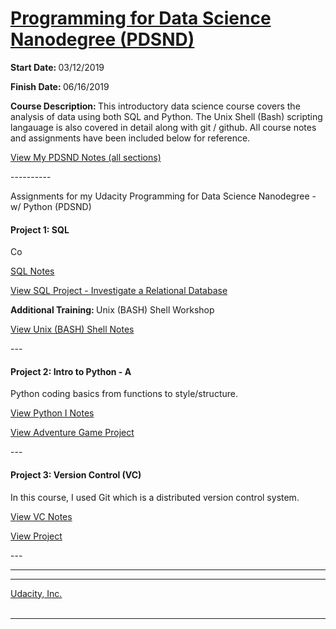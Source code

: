 <h1><a href="https://www.udacity.com/course/programming-for-data-science-nanodegree--nd104">Programming for Data Science Nanodegree (PDSND)</a></h1>

<p><strong>Start Date: </strong> 03/12/2019</p>
<p><strong>Finish Date: </strong> 06/16/2019</p>

<p><strong>Course Description: </strong>This introductory data science course covers the analysis of data using both SQL and Python. The Unix Shell (Bash) scripting langauage is also covered in detail along with git / github. All course notes and assignments have been included below for reference.</p>

<a href="https://www.udacity.com/course/intro-to-programming-nanodegree--nd000">View My PDSND Notes (all sections)</a>
<p>----------</p>

<p>Assignments for my Udacity Programming for Data Science Nanodegree - w/ Python (PDSND)</p>

<h4>Project 1: SQL</h4>
<p>Co</p>
<a href="https://htmlpreview.github.io/?https://github.com/fswylie01/udacity-ipnd/blob/master/Lab_1/html_notes.html" target="_blank">SQL Notes</a></br>

<a href="https://htmlpreview.github.io/?https://github.com/fswylie01/udacity-ipnd/blob/master/Project_1/Animal_Card_Project/card_v2.html">View SQL Project - Investigate a Relational Database</a>

<p><strong>Additional Training: </strong>Unix (BASH) Shell Workshop<p>
<a href="https://htmlpreview.github.io/?https://github.com/fswylie01/udacity-ipnd/blob/master/Project_2/shell_notes/shell_home.html">View Unix (BASH) Shell Notes</a>
<p>---</p> 

<h4>Project 2: Intro to Python - A</h4>
<p>Python coding basics from functions to style/structure.<p>
<a href="#">View Python I Notes</a></br>

<a href="#">View Adventure Game Project</a></br>
<p>---</p>  


<h4>Project 3: Version Control (VC)</h4>
<p>In this course, I used Git which is a distributed version control system.</p>
<a href="#">View VC Notes</a></br>

<a href="#">View Project</a></br>
<p>---</p>  
  
<hr>


<hr>
  
<a href="https://www.udacity.com/">Udacity, Inc.</a></br><br><hr><br>
